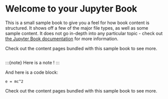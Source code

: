 # Welcome to your Jupyter Book

This is a small sample book to give you a feel for how book content is
structured.
It shows off a few of the major file types, as well as some sample content.
It does not go in-depth into any particular topic - check out [the Jupyter Book documentation](https://jupyterbook.org) for more information.

Check out the content pages bundled with this sample book to see more.

```{tableofcontents}
```

:::{note}
Here is a note !
:::

And here is a code block:

```
e = mc^2
```

Check out the content pages bundled with this sample book to see more.
